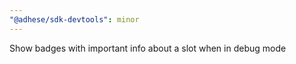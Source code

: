 ```yaml
---
"@adhese/sdk-devtools": minor
---
```


Show badges with important info about a slot when in debug mode
